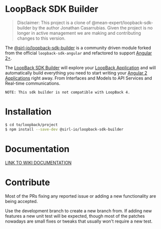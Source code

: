 LoopBack SDK Builder 
==================
> Disclaimer: This project is a clone of @mean-expert/loopback-sdk-builder by the author Jonathan Casarrubias.  Given the project is no longer in active management we are making and contributing changes to this version.

The [@sirl-io/loopback-sdk-builder](https://www.npmjs.com/package/@sirl-io/loopback-sdk-builder) is a community driven module forked from the official `loopback-sdk-angular` and refactored to support [Angular 2+](http://angular.io).

The [LoopBack SDK Builder](https://www.npmjs.com/package/@sirl-io/loopback-sdk-builder) will explore your [LoopBack Application](http://loopback.io) and will automatically build everything you need to start writing your [Angular 2 Applications](http://angular.io) right away. From Interfaces and Models to API Services and Real-time communications.

`NOTE: This sdk builder is not compatible with LoopBack 4.`

# Installation

````sh
$ cd to/loopback/project
$ npm install --save-dev @sirl-io/loopback-sdk-builder
````

# Documentation

[LINK TO WIKI DOCUMENTATION](https://github.com/sirl-io-official/loopback-sdk-builder/wiki)

# Contribute
Most of the PRs fixing any reported issue or adding a new functionality are being accepted.

Use the development branch to create a new branch from. If adding new features a new unit test will be expected, though most of the patches nowadays are small fixes or tweaks that usually won't require a new test.
